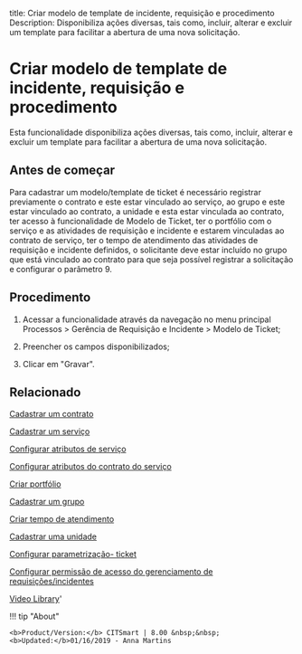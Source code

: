 title: Criar modelo de template de incidente, requisição e procedimento
Description: Disponibiliza ações diversas, tais como, incluir, alterar e excluir um template para facilitar a abertura de uma nova solicitação.
# Criar modelo de template de incidente, requisição e procedimento

Esta funcionalidade disponibiliza ações diversas, tais como, incluir, alterar e
excluir um template para facilitar a abertura de uma nova solicitação.

Antes de começar
--------------------

Para cadastrar um modelo/template de ticket é necessário registrar previamente o
contrato e este estar vinculado ao serviço, ao grupo e este estar vinculado ao
contrato, a unidade e esta estar vinculada ao contrato, ter acesso à
funcionalidade de Modelo de Ticket, ter o portfólio com o serviço e as
atividades de requisição e incidente e estarem vinculadas ao contrato de
serviço, ter o tempo de atendimento das atividades de requisição e incidente
definidos, o solicitante deve estar incluído no grupo que está vinculado ao
contrato para que seja possível registrar a solicitação e configurar o parâmetro
9.

Procedimento
----------------

1.  Acessar a funcionalidade através da navegação no menu principal Processos \>
    Gerência de Requisição e Incidente \> Modelo de Ticket;

2.  Preencher os campos disponibilizados;

3.  Clicar em "Gravar".


Relacionado
-------

[Cadastrar um contrato](/pt-br/citsmart-platform-9/additional-features/contract-management/use/register-contract.html)

[Cadastrar um serviço](/pt-br/citsmart-platform-9/processes/portfolio-and-catalog/use/register-a-service.html)

[Configurar atributos de serviço](/pt-br/citsmart-platform-9/processes/portfolio-and-catalog/use/configure-services-attributes.html)

[Configurar atributos do contrato do serviço](/pt-br/citsmart-platform-9/processes/portfolio-and-catalog/use/service-contract-attributes.html)

[Criar portfólio](/pt-br/citsmart-platform-9/processes/portfolio-and-catalog/use/create-the-portfolio.html)

[Cadastrar um grupo](/pt-br/citsmart-platform-9/initial-settings/access-settings/user/register-groups.html)

[Criar tempo de atendimento](/pt-br/citsmart-platform-9/processes/service-level/configuration/create-time-attendance.html)

[Cadastrar uma unidade](/pt-br/citsmart-platform-9/platform-administration/region-and-language/register-unit.html)

[Configurar parametrização- ticket](/pt-br/citsmart-platform-9/platform-administration/parameters-list/configure-parametrization-ticket.html)

[Configurar permissão de acesso do gerenciamento de requisições/incidentes](/pt-br/citsmart-platform-9/processes/tickets/configuration/access-ticket-management.html)


<i class='fa fa-youtube-play  fa-2x' style='color:#97ce17;vertical-align: middle;'> </i> [Video Library](https://www.youtube.com/playlist?list=PLB5qK2uzf2RN9wA1DbVHEot2QD2gW8_jq)'

!!! tip "About"

    <b>Product/Version:</b> CITSmart | 8.00 &nbsp;&nbsp;
    <b>Updated:</b>01/16/2019 - Anna Martins



